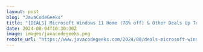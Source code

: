 ```yaml
---
layout: post
blog: "JavaCodeGeeks"
title: "[DEALS] Microsoft Windows 11 Home (78% off) & Other Deals Up To 98% Off – Offers End Soon!"
date: 2024-08-04T10:30:30Z
image: images/javacodegeeks.png
remote_url: "https://www.javacodegeeks.com/2024/08/deals-microsoft-windows-11-home-78-off-other-deals-up-to-98-off-offers-end-soon.html"
---
```

